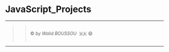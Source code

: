 # JavaScript_Projects


----------------------
> >  <br/> &copy; *by Walid BOUSSOU*   🇲🇦 😄 <br/>  
----------------------

